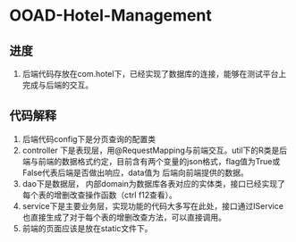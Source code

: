 # OOAD-Hotel-Management

## 进度
1. 后端代码存放在com.hotel下，已经实现了数据库的连接，能够在测试平台上完成与后端的交互。

## 代码解释
1. 后端代码config下是分页查询的配置类
2. controller 下是表现层，用@RequestMapping与前端交互。util下的R类是后端与前端的数据格式约定，目前含有两个变量的json格式，flag值为True或False代表后端是否做出响应，data值为
后端向前端提供的数据。
3. dao下是数据层， 内部domain为数据库各表对应的实体类，接口已经实现了每个表的增删改查操作函数（ctrl f12查看）。
4. service下是主要业务层，实现功能的代码大多写在此处，接口通过IService也直接生成了对于每个表的增删改查方法，可以直接调用。
5. 前端的页面应该是放在static文件下。

